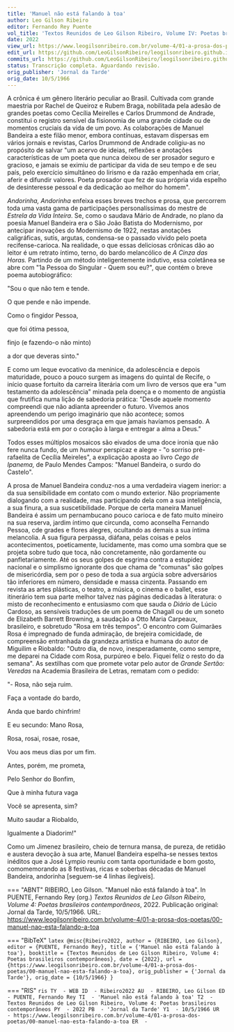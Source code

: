 ```yaml
---
title: 'Manuel não está falando à toa'
author: Leo Gilson Ribeiro
editor: Fernando Rey Puente
vol_title: 'Textos Reunidos de Leo Gilson Ribeiro, Volume IV: Poetas brasileiros contemporâneos'
date: 2022
view_url: https://www.leogilsonribeiro.com.br/volume-4/01-a-prosa-dos-poetas/00-manuel-nao-esta-falando-a-toa
edit_url: https://github.com/LeoGilsonRibeiro/leogilsonribeiro.github.io/edit/main//docs/markdown/volume-4/01-a-prosa-dos-poetas/00-manuel-nao-esta-falando-a-toa.md
commits_url: https://github.com/LeoGilsonRibeiro/leogilsonribeiro.github.io/commits/main/docs/markdown/volume-4/01-a-prosa-dos-poetas/00-manuel-nao-esta-falando-a-toa.md
status: Transcrição completa. Aguardando revisão.
orig_publisher: 'Jornal da Tarde'
orig_date: 10/5/1966
---
```


A crônica é um gênero literário peculiar ao Brasil. Cultivada com grande maestria por Rachel de Queiroz e Rubem Braga, nobilitada pela adesão de grandes poetas como Cecília Meirelles e Carlos Drummond de Andrade, constitui o registro sensível da fisionomia de uma grande cidade ou de momentos cruciais da vida de um povo. As colaborações de Manuel Bandeira a este filão menor, embora contínuas, estavam dispersas em vários jornais e revistas, Carlos Drummond de Andrade coligiu-as no propósito de salvar "um acervo de ideias, reflexões e anotações características de um poeta que nunca deixou de ser prosador seguro e gracioso, e jamais se eximiu de participar da vida de seu tempo e de seu país, pelo exercício simultâneo do lirismo e da razão empenhada em criar, aferir e difundir valores. Poeta prosador que fez de sua própria vida espelho de desinteresse pessoal e da dedicação ao melhor do homem".

*Andorinha, Andorinha* enfeixa esses breves trechos e prosa, que percorrem toda uma vasta gama de participações personalíssimas do mestre de *Estrela da Vida Inteira*. Se, como o saudava Mário de Andrade, no plano da poesia Manuel Bandeira era o São João Batista do Modernismo, por antecipar inovações do Modernismo de 1922, nestas anotações caligráficas, sutis, argutas, condensa-se o passado vivido pelo poeta recifense-carioca. Na realidade, o que essas deliciosas crônicas dão ao leitor é um retrato íntimo, terno, do bardo melancólico de *A Cinza das Horas.* Partindo de um método inteligentemente indutivo, essa coletânea se abre com "1a Pessoa do Singular - Quem sou eu?", que contém o breve poema autobiográfico:

"Sou o que não tem e tende.

O que pende e não impende.

Como o fingidor Pessoa,

que foi ótima pessoa,

finjo (e fazendo-o não minto)

a dor que deveras sinto."

E como um leque evocativo da meninice, da adolescência e depois maturidade, pouco a pouco surgem as imagens do quintal de Recife, o início quase fortuito da carreira literária com um livro de versos que era "um testamento da adolescência" minada pela doença e o momento de angústia que frutifica numa lição de sabedoria prática: "Desde aquele momento compreendi que não adianta apreender o futuro. Vivemos anos apreendendo um perigo imaginário que não acontece; somos surpreendidos por uma desgraça em que jamais havíamos pensado. A sabedoria está em por o coração à larga e entregar a alma a Deus."

Todos esses múltiplos mosaicos são eivados de uma doce ironia que não fere nunca fundo, de um *humour* perspicaz e alegre - "o sorriso pré-rafaelita de Cecília Meireles", a explicação aposta ao livro *Cego de Ipanema,* de Paulo Mendes Campos: "Manuel Bandeira, o surdo do Castelo".

A prosa de Manuel Bandeira conduz-nos a uma verdadeira viagem inerior: a da sua sensibilidade em contato com o mundo exterior. Não propriamente dialogando com a realidade, mas participando dela com a sua inteligência, a sua finura, a sua suscetibilidade. Porque de certa maneira Manuel Bandeira é assim um pernambucano pouco carioca e de fato muito mineiro na sua reserva, jardim íntimo que circunda, como aconselha Fernando Pessoa, cde grades e flores alegres, ocultando as demais a sua íntima melancolia. A sua figura perpassa, diáfana, pelas coisas e pelos acontecimentos, poeticamente, lucidamente, mas como uma sombra que se projeta sobre tudo que toca, não concretamente, não gordamente ou panfletariamente. Até os seus golpes de esgrima contra a estupidez nacional e o simplismo ignorante dos que chama de "comunas" são golpes de misericórdia, sem por o peso de toda a sua argúcia sobre adversários tão inferiores em número, densidade e massa cinzenta. Passando em revista as artes plásticas, o teatro, a música, o cinema e o ballet, esse itinerário tem sua parte melhor talvez nas páginas dedicadas à literatura: o misto de reconhecimento e entusiasmo com que sauda o *Diário* de Lúcio Cardoso, as sensíveis traduções de um poema de Chagall ou de um soneto de Elizabeth Barrett Browning, a saudação a Otto Maria Carpeaux, brasileiro, e sobretudo "Rosa em três tempos". O encontro com Guimarães Rosa é impregnado de funda admiração, de brejeira comicidade, de compreensão entranhada da grandeza artística e humana do autor de Miguilim e Riobaldo: "Outro dia, de novo, inesperadamente, como sempre, me deparei na Cidade com Rosa, purpúreo e belo. Fiquei feliz o resto do da semana". As sextilhas com que promete votar pelo autor de *Grande Sertão: Veredas* na Academia Brasileira de Letras, rematam com o pedido:

"- Rosa, não seja ruim.

Faça a vontade do bardo,

Anda que bardo chinfrim!

E eu secundo: Mano Rosa,

Rosa, rosai, rosae, rosae,

Vou aos meus dias por um fim.

Antes, porém, me prometa,

Pelo Senhor do Bonfim,

Que à minha futura vaga

Você se apresenta, sim?

Muito saudar a Riobaldo,

Igualmente a Diadorim!"

Como um Jimenez brasileiro, cheio de ternura mansa, de pureza, de retidão e austera devoção à sua arte, Manuel Bandeira espelha-se nesses textos inéditos que a José Lympio reuniu com tanta oportunidade e bom gosto, comomemorando as 8 festivas, ricas e soberbas décadas de Manuel Bandeira, andorinha \[seguem-se 4 linhas ilegíveis\].


=== "ABNT"
    RIBEIRO, Leo Gilson. "Manuel não está falando à toa". In PUENTE, Fernando Rey (org.) <em>Textos Reunidos de Leo Gilson Ribeiro, Volume 4: Poetas brasileiros contemporâneos</em>, 2022. Publicação original: Jornal da Tarde, 10/5/1966. URL: <a href="stable_url">https://www.leogilsonribeiro.com.br/volume-4/01-a-prosa-dos-poetas/00-manuel-nao-esta-falando-a-toa</a>

=== "BibTeX"
    ```latex
    @misc{Ribeiro2022,
    author = {RIBEIRO, Leo Gilson},
    editor = {PUENTE, Fernando Rey},
    title = {'Manuel não está falando à toa'},
    booktitle = {Textos Reunidos de Leo Gilson Ribeiro, Volume 4: Poetas brasileiros contemporâneos},
    date = {2022},
    url = {https://www.leogilsonribeiro.com.br/volume-4/01-a-prosa-dos-poetas/00-manuel-nao-esta-falando-a-toa},
    orig_publisher = {'Jornal da Tarde'},
    orig_date = {10/5/1966}
    }
    ```

=== "RIS"
    ```ris
    TY  - WEB
    ID  - Ribeiro2022
    AU  - RIBEIRO, Leo Gilson
    ED  - PUENTE, Fernando Rey
    TI  - 'Manuel não está falando à toa'
    T2  - Textos Reunidos de Leo Gilson Ribeiro, Volume 4: Poetas brasileiros contemporâneos
    PY  - 2022
    PB  - 'Jornal da Tarde'
    Y1  - 10/5/1966
    UR  - https://www.leogilsonribeiro.com.br/volume-4/01-a-prosa-dos-poetas/00-manuel-nao-esta-falando-a-toa
    ER  - 
    ```
